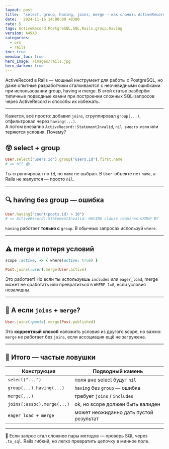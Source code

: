 ```yaml
---
layout: post
title:  "select, group, having, joins, merge — как сломать ActiveRecord (и выжить)"
date:   2024-11-16 14:00:00 +0300
rate: 5
tags: ActiveRecord,PostgreSQL,SQL,Rails,group,having
version: A49X3
categories:
  - orm
  - rails
toc: true
menubar_toc: true
hero_image: /images/rails.jpg
hero_darken: true
---
```

ActiveRecord в Rails — мощный инструмент для работы с PostgreSQL, но даже опытные разработчики сталкиваются с неочевидными ошибками при использовании group, having и merge. В этой статье разберём типичные подводные камни при построении сложных SQL-запросов через ActiveRecord и способы их избежать.

---

Кажется, всё просто: добавил `joins`, сгруппировал `group(...)`, отфильтровал через `having(...)`.  
А потом внезапно `ActiveRecord::StatementInvalid`, `nil вместо поля` или теряются условия. Почему?


## 😵 select + group

```ruby
User.select("users.id").group("users.id").first.name
# => nil 😱
````

Ты сгруппировал по `id`, но `name` не выбрал. В `User`-объекте нет `name`, а Rails не жалуется — просто `nil`.

---

## 🔍 having без group — ошибка

```ruby
User.having("count(posts.id) > 10")
# => ActiveRecord::StatementInvalid: HAVING clause requires GROUP BY
```

`having` работает **только с** `group`. В обычных запросах используй `where`.

---

## ⚠️ merge и потеря условий

```ruby
scope :active, -> { where(active: true) }

Post.joins(:user).merge(User.active)
```

Это работает! Но если ты используешь `includes` или `eager_load`, merge может не сработать или превратиться в `WHERE 1=0`, если условия невалидны.

---

## 👀 А если `joins` + `merge`?

```ruby
User.joins(:posts).merge(Post.published)
```

Это **корректный способ** наложить условия из другого scope, но важно: `merge` не работает без `joins`, если ассоциация ещё не загружена.

---

## 🧨 Итого — частые ловушки

| Конструкция                | Подводный камень                       |
| -------------------------- | -------------------------------------- |
| `select("...")`            | поля вне select будут `nil`            |
| `group(...).having(...)`   | `having` без `group` — ошибка          |
| `merge(...)`               | требует `joins` / `includes`           |
| `joins(:assoc).merge(...)` | ok, но scope должен быть валиден       |
| `eager_load + merge`       | может неожиданно дать пустой результат |

---

📌 Если запрос стал сложнее пары методов — проверь SQL через `.to_sql`.
Rails гибкий, но легко превратить цепочку в минное поле.
